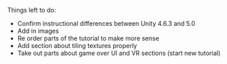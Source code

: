 Things left to do:

- Confirm instructional differences between Unity 4.6.3 and 5.0
- Add in images
- Re order parts of the tutorial to make more sense
- Add section about tiling textures properly
- Take out parts about game over UI and VR sections (start new tutorial)
